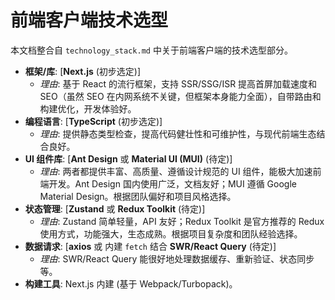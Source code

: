 # 前端客户端技术选型

本文档整合自 `technology_stack.md` 中关于前端客户端的技术选型部分。

*   **框架/库**: [**Next.js** (初步选定)]
    *   *理由*: 基于 React 的流行框架，支持 SSR/SSG/ISR 提高首屏加载速度和 SEO（虽然 SEO 在内网系统不关键，但框架本身能力全面），自带路由和构建优化，开发体验好。
*   **编程语言**: [**TypeScript** (初步选定)]
    *   *理由*: 提供静态类型检查，提高代码健壮性和可维护性，与现代前端生态结合良好。
*   **UI 组件库**: [**Ant Design** 或 **Material UI (MUI)** (待定)]
    *   *理由*: 两者都提供丰富、高质量、遵循设计规范的 UI 组件，能极大加速前端开发。Ant Design 国内使用广泛，文档友好；MUI 遵循 Google Material Design。根据团队偏好和项目风格选择。
*   **状态管理**: [**Zustand** 或 **Redux Toolkit** (待定)]
    *   *理由*: Zustand 简单轻量，API 友好；Redux Toolkit 是官方推荐的 Redux 使用方式，功能强大，生态成熟。根据项目复杂度和团队经验选择。
*   **数据请求**: [**axios** 或 内建 `fetch` 结合 **SWR/React Query** (待定)]
    *   *理由*: SWR/React Query 能很好地处理数据缓存、重新验证、状态同步等。
*   **构建工具**: Next.js 内建 (基于 Webpack/Turbopack)。